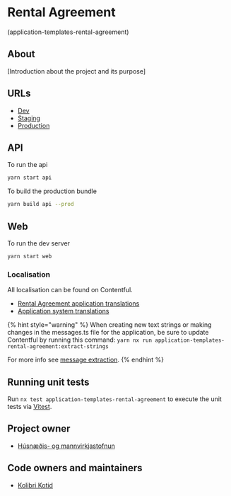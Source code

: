 # Rental Agreement

(application-templates-rental-agreement)

## About

[Introduction about the project and its purpose]

## URLs

- [Dev](https://beta.dev01.devland.is)
- [Staging](https://beta.staging01.devland.is)
- [Production](https://island.is)

## API

To run the api

```bash
yarn start api
```

To build the production bundle

```bash
yarn build api --prod
```

## Web

To run the dev server

```bash
yarn start web
```

### Localisation

All localisation can be found on Contentful.

- [Rental Agreement application translations](https://app.contentful.com/spaces/...)
- [Application system translations](https://app.contentful.com/spaces/...)

{% hint style="warning" %}
When creating new text strings or making changes in the messages.ts file for the application, be sure to update Contentful by running this command:
`yarn nx run application-templates-rental-agreement:extract-strings`

For more info see [message extraction](../../../localization/README.md#message-extraction).
{% endhint %}

## Running unit tests

Run `nx test application-templates-rental-agreement` to execute the unit tests via [Vitest](https://vitest.dev/).

## Project owner

- [Húsnæðis- og mannvirkjastofnun](http://www.hms.is)

## Code owners and maintainers

- [Kolibri Kotid](https://github.com/orgs/island-is/teams/kolibri-kotid)

